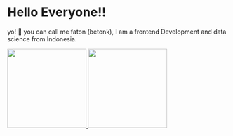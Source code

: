 # Hello Everyone!! 

yo! 👋 you can call me faton (betonk), I am a frontend Development and data science from Indonesia.

<p align="left">
<a href="https://github.com/betonk26">
  <img height="180em" src="https://github-readme-stats-eight-theta.vercel.app/api?username=betonk26&show_icons=true&theme=algolia&include_all_commits=true&count_private=true"/>
  <img height="180em" src="https://github-readme-stats-eight-theta.vercel.app/api/top-langs/?username=betonk26&layout=compact&langs_count=8&theme=algolia"/>
</a>
